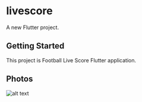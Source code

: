 # livescore

A new Flutter project.

## Getting Started

This project is Football Live Score Flutter application.

## Photos
![alt text](https://i.ibb.co/71DFzBq/score-samsung.png) 
 

